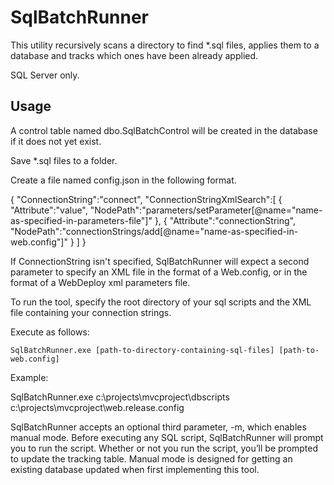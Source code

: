 # SqlBatchRunner

This utility recursively scans a directory to find *.sql files, applies them to a database and tracks which ones have been already applied.

SQL Server only.

## Usage

A control table named dbo.SqlBatchControl will be created in the database if it does not yet exist.

Save *.sql files to a folder.

Create a file named config.json in the following format.

{ 
	"ConnectionString":"connect",
	"ConnectionStringXmlSearch":[
		{
			"Attribute":"value",
			"NodePath":"parameters\/setParameter[@name=\"name-as-specified-in-parameters-file\"]"
		},
		{
			"Attribute":"connectionString",
			"NodePath":"connectionStrings\/add[@name=\"name-as-specified-in-web.config\"]"
		}
	]
}

If ConnectionString isn't specified, SqlBatchRunner will expect a second parameter to specify an XML file in the format of a Web.config, or in the format of a WebDeploy xml parameters file. 

To run the tool, specify the root directory of your sql scripts and the XML file containing your connection strings.

Execute as follows:
```
SqlBatchRunner.exe [path-to-directory-containing-sql-files] [path-to-web.config]
```

Example:

SqlBatchRunner.exe c:\projects\mvcproject\dbscripts c:\projects\mvcproject\web.release.config

SqlBatchRunner accepts an optional third parameter, -m, which enables manual mode. Before executing any SQL script, SqlBatchRunner will prompt you to run the script. Whether or not you run the script, you’ll be prompted to update the tracking table. Manual mode is designed for getting an existing database updated when first implementing this tool.